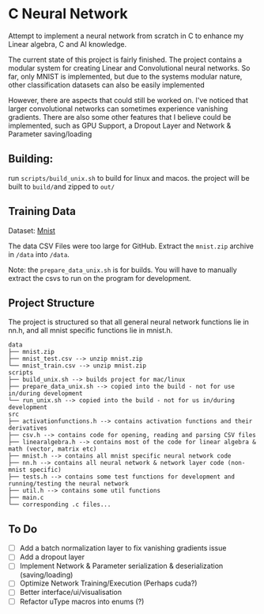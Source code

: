 # C Neural Network

Attempt to implement a neural network from scratch in C to enhance my Linear algebra, C and AI knowledge.



The current state of this project is fairly finished.
The project contains a modular system for creating Linear and Convolutional neural networks.
So far, only MNIST is implemented, but due to the systems modular nature, other classification datasets can also be easily implemented

However, there are aspects that could still be worked on.
I've noticed that larger convolutional networks can sometimes experience vanishing gradients.
There are also some other features that I believe could be implemented, such as GPU Support, a Dropout Layer and Network & Parameter saving/loading

## Building:

run `scripts/build_unix.sh` to build for linux and macos. the project will be built to `build/`and zipped to `out/`

## Training Data

Dataset: [Mnist](https://www.kaggle.com/datasets/oddrationale/mnist-in-csv)

The data CSV Files were too large for GitHub. Extract the `mnist.zip` archive in `/data` into `/data`.

Note: the `prepare_data_unix.sh` is for builds. You will have to manually extract the csvs to run on the program for development. 

## Project Structure

The project is structured so that all general neural network functions lie in nn.h, and all mnist specific functions lie in mnist.h.

```
data
├── mnist.zip
├── mnist_test.csv --> unzip mnist.zip
└── mnist_train.csv --> unzip mnist.zip
scripts
├── build_unix.sh --> builds project for mac/linux
├── prepare_data_unix.sh --> copied into the build - not for use in/during development
└── run_unix.sh --> copied into the build - not for us in/during development
src
├── activationfunctions.h --> contains activation functions and their derivatives
├── csv.h --> contains code for opening, reading and parsing CSV files
├── linearalgebra.h --> contains most of the code for linear algebra & math (vector, matrix etc)
├── mnist.h --> contains all mnist specific neural network code
├── nn.h --> contains all neural network & network layer code (non-mnist specific)
├── tests.h --> contains some test functions for development and running/testing the neural network
├── util.h --> contains some util functions
├── main.c
└── corresponding .c files...
```

## To Do

- [ ] Add a batch normalization layer to fix vanishing gradients issue
- [ ] Add a dropout layer
- [ ] Implement Network & Parameter serialization & deserialization (saving/loading)
- [ ] Optimize Network Training/Execution (Perhaps cuda?)
- [ ] Better interface/ui/visualisation
- [ ] Refactor uType macros into enums (?)
